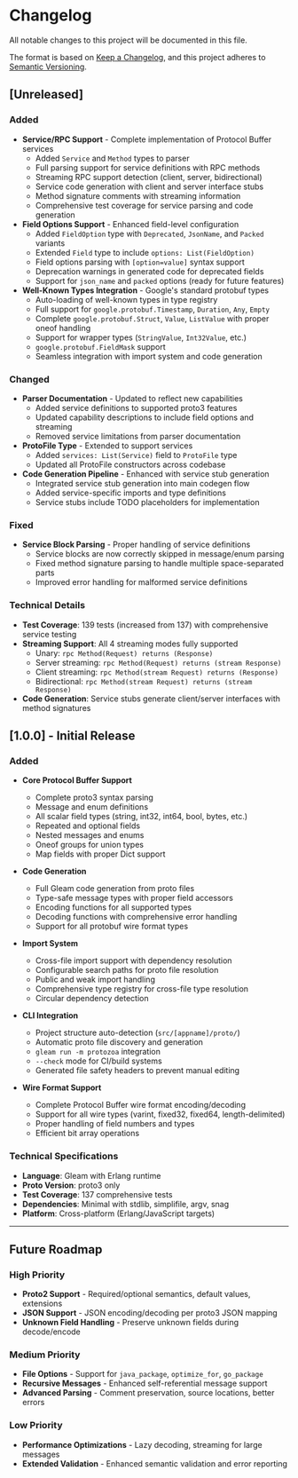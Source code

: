 # Changelog

All notable changes to this project will be documented in this file.

The format is based on [Keep a Changelog](https://keepachangelog.com/en/1.0.0/),
and this project adheres to [Semantic Versioning](https://semver.org/spec/v2.0.0.html).

## [Unreleased]

### Added

- **Service/RPC Support** - Complete implementation of Protocol Buffer services
  - Added `Service` and `Method` types to parser
  - Full parsing support for service definitions with RPC methods
  - Streaming RPC support detection (client, server, bidirectional)
  - Service code generation with client and server interface stubs
  - Method signature comments with streaming information
  - Comprehensive test coverage for service parsing and code generation
- **Field Options Support** - Enhanced field-level configuration
  - Added `FieldOption` type with `Deprecated`, `JsonName`, and `Packed` variants
  - Extended `Field` type to include `options: List(FieldOption)`
  - Field options parsing with `[option=value]` syntax support
  - Deprecation warnings in generated code for deprecated fields
  - Support for `json_name` and `packed` options (ready for future features)
- **Well-Known Types Integration** - Google's standard protobuf types
  - Auto-loading of well-known types in type registry
  - Full support for `google.protobuf.Timestamp`, `Duration`, `Any`, `Empty`
  - Complete `google.protobuf.Struct`, `Value`, `ListValue` with proper oneof handling
  - Support for wrapper types (`StringValue`, `Int32Value`, etc.)
  - `google.protobuf.FieldMask` support
  - Seamless integration with import system and code generation

### Changed

- **Parser Documentation** - Updated to reflect new capabilities
  - Added service definitions to supported proto3 features
  - Updated capability descriptions to include field options and streaming
  - Removed service limitations from parser documentation
- **ProtoFile Type** - Extended to support services
  - Added `services: List(Service)` field to `ProtoFile` type
  - Updated all ProtoFile constructors across codebase
- **Code Generation Pipeline** - Enhanced with service stub generation
  - Integrated service stub generation into main codegen flow
  - Added service-specific imports and type definitions
  - Service stubs include TODO placeholders for implementation

### Fixed

- **Service Block Parsing** - Proper handling of service definitions
  - Service blocks are now correctly skipped in message/enum parsing
  - Fixed method signature parsing to handle multiple space-separated parts
  - Improved error handling for malformed service definitions

### Technical Details

- **Test Coverage**: 139 tests (increased from 137) with comprehensive service testing
- **Streaming Support**: All 4 streaming modes fully supported
  - Unary: `rpc Method(Request) returns (Response)`
  - Server streaming: `rpc Method(Request) returns (stream Response)`
  - Client streaming: `rpc Method(stream Request) returns (Response)`
  - Bidirectional: `rpc Method(stream Request) returns (stream Response)`
- **Code Generation**: Service stubs generate client/server interfaces with method signatures

## [1.0.0] - Initial Release

### Added

- **Core Protocol Buffer Support**
  - Complete proto3 syntax parsing
  - Message and enum definitions
  - All scalar field types (string, int32, int64, bool, bytes, etc.)
  - Repeated and optional fields
  - Nested messages and enums
  - Oneof groups for union types
  - Map fields with proper Dict support

- **Code Generation**
  - Full Gleam code generation from proto files
  - Type-safe message types with proper field accessors
  - Encoding functions for all supported types
  - Decoding functions with comprehensive error handling
  - Support for all protobuf wire format types

- **Import System**
  - Cross-file import support with dependency resolution
  - Configurable search paths for proto file resolution
  - Public and weak import handling
  - Comprehensive type registry for cross-file type resolution
  - Circular dependency detection

- **CLI Integration**
  - Project structure auto-detection (`src/[appname]/proto/`)
  - Automatic proto file discovery and generation
  - `gleam run -m protozoa` integration
  - `--check` mode for CI/build systems
  - Generated file safety headers to prevent manual editing

- **Wire Format Support**
  - Complete Protocol Buffer wire format encoding/decoding
  - Support for all wire types (varint, fixed32, fixed64, length-delimited)
  - Proper handling of field numbers and types
  - Efficient bit array operations

### Technical Specifications

- **Language**: Gleam with Erlang runtime
- **Proto Version**: proto3 only
- **Test Coverage**: 137 comprehensive tests
- **Dependencies**: Minimal with stdlib, simplifile, argv, snag
- **Platform**: Cross-platform (Erlang/JavaScript targets)

---

## Future Roadmap

### High Priority

- **Proto2 Support** - Required/optional semantics, default values, extensions
- **JSON Support** - JSON encoding/decoding per proto3 JSON mapping
- **Unknown Field Handling** - Preserve unknown fields during decode/encode

### Medium Priority  

- **File Options** - Support for `java_package`, `optimize_for`, `go_package`
- **Recursive Messages** - Enhanced self-referential message support
- **Advanced Parsing** - Comment preservation, source locations, better errors

### Low Priority

- **Performance Optimizations** - Lazy decoding, streaming for large messages
- **Extended Validation** - Enhanced semantic validation and error reporting

